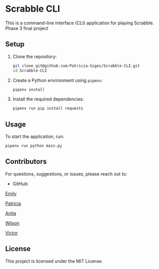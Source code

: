 # Scrabble CLI

This is a command-line interface (CLI) application for playing Scrabble.
Phase 3 final project

## Setup

1. Clone the repository:
    ```sh
    git clone git@github.com:Patricia-Sigei/Scrabble-CLI.git
    cd Scrabble-CLI
    ```

2. Create a Python environment using `pipenv`:
    ```sh
    pipenv install
    ```

3. Install the required dependencies:
    ```sh
    pipenv run pip install requests
    ```

## Usage

To start the application, run:
```sh
pipenv run python main.py
```
## Contributors
For questions, suggestions, or issues, please reach out to:
- GitHub: 

[Emily](https://github.com/Emily-art3) 

[Patricia](https://github.com/Patricia-Sigei) 

[Anita](https://github.com/awangui) 

[Wilson](https://github.com/willisntannpc) 

[Victor](https://github.com/flakegotgame)

## License

This project is licensed under the MIT License.